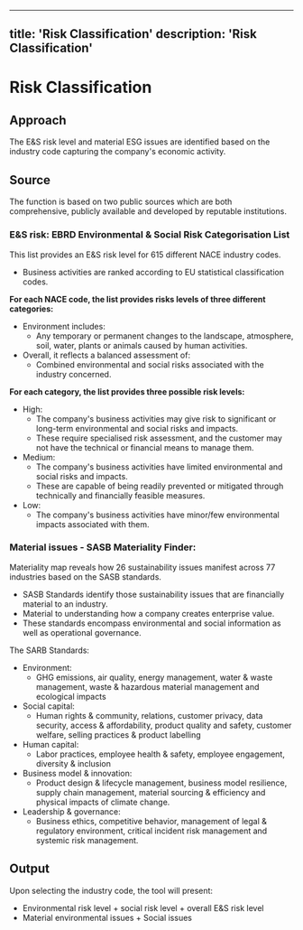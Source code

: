 
---
title: 'Risk Classification'
description: 'Risk Classification'
---
# Risk Classification

## Approach

The E\&S risk level and material ESG issues are identified based on the industry code capturing the company's economic activity.

## Source

The function is based on two public sources which are both comprehensive, publicly available and developed by reputable institutions.

### **E\&S risk: EBRD Environmental & Social Risk Categorisation List**

This list provides an E\&S risk level for 615 different NACE industry codes.

- Business activities are ranked according to EU statistical classification codes.

**For each NACE code, the list provides risks levels of three different categories:**

- Environment includes:
  - Any temporary or permanent changes to the landscape, atmosphere, soil, water, plants or animals caused by human activities.
- Overall, it reflects a balanced assessment of:
  - Combined environmental and social risks associated with the industry concerned.

**For each category, the list provides three possible risk levels:**

- High:
  - The company's business activities may give risk to significant or long-term environmental and social risks and impacts.
  - These require specialised risk assessment, and the customer may not have the technical or financial means to manage them.
- Medium:
  - The company's business activities have limited environmental and social risks and impacts.
  - These are capable of being readily prevented or mitigated through technically and financially feasible measures.
- Low:
  - The company's business activities have minor/few environmental impacts associated with them.

### **Material issues - SASB Materiality Finder:**

Materiality map reveals how 26 sustainability issues manifest across 77 industries based on the SASB standards.

- SASB Standards identify those sustainability issues that are financially material to an industry.
- Material to understanding how a company creates enterprise value.
- These standards encompass environmental and social information as well as operational governance.

The SARB Standards:

- Environment:
  - GHG emissions, air quality, energy management, water & waste management, waste & hazardous material management and ecological impacts
- Social capital:
  - Human rights & community, relations, customer privacy, data security, access & affordability, product quality and safety, customer welfare, selling practices & product labelling
- Human capital:
  - Labor practices, employee health & safety, employee engagement, diversity & inclusion
- Business model & innovation:
  - Product design & lifecycle management, business model resilience, supply chain management, material sourcing & efficiency and physical impacts of climate change.
- Leadership & governance:
  - Business ethics, competitive behavior, management of legal & regulatory environment, critical incident risk management and systemic risk management.

## Output

Upon selecting the industry code, the tool will present:

- Environmental risk level + social risk level + overall E\&S risk level
- Material environmental issues + Social issues